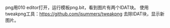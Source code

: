 png用010 editor打开，运行模板png.bit，看到图片有两个IDAT块。
使用tweakpng工具：<https://github.com/jsummers/tweakpng> 去除IDAT块，显示新图片。